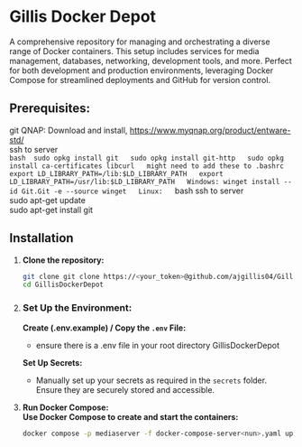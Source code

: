 
# Gillis Docker Depot

A comprehensive repository for managing and orchestrating a diverse range of Docker containers. This setup includes services for media management, databases, networking, development tools, and more. Perfect for both development and production environments, leveraging Docker Compose for streamlined deployments and GitHub for version control.

## Prerequisites:
   git
      QNAP:    Download and install, https://www.myqnap.org/product/entware-std/  
               ssh to server  
               ```bash 
               sudo opkg install git  
               sudo opkg install git-http  
               sudo opkg install ca-certificates libcurl  
               might need to add these to .bashrc  
                  export LD_LIBRARY_PATH=/lib:$LD_LIBRARY_PATH  
                  export LD_LIBRARY_PATH=/usr/lib:$LD_LIBRARY_PATH  
      Windows: winget install --id Git.Git -e --source winget  
      Linux:   ```bash 
               ssh to server  
               sudo apt-get update  
               sudo apt-get install git  

## Installation

1. **Clone the repository:**
   ```bash   
   git clone git clone https://<your_token>@github.com/ajgillis04/GillisDockerDepot.git
   cd GillisDockerDepot  

3. ### Set Up the Environment:

   **Create (.env.example) / Copy the `.env` File:**
     - ensure there is a .env file in your root directory GillisDockerDepot

   **Set Up Secrets:**
     - Manually set up your secrets as required in the `secrets` folder. Ensure they are securely stored and accessible.

3. **Run Docker Compose:**  
   **Use Docker Compose to create and start the containers:**  
   ```bash
   docker compose -p mediaserver -f docker-compose-server<nun>.yaml up --detach
